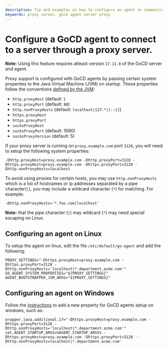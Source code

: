 ```yaml
---
description: Tip and examples on how to configure an agent to communicate with the server through a proxy server
keywords: proxy server, gocd agent server proxy
---
```


# Configure a GoCD agent to connect to a server through a proxy server.

**Note:** Using this feature requires atleast version `17.11.0` of the GoCD server and agent.

Proxy support is configured with GoCD agents by passing certain system properties to the Java Virtual Machine (JVM) on startup. These properties follow the conventions [defined by the JVM](https://docs.oracle.com/javase/8/docs/api/java/net/doc-files/net-properties.html):

* `http.proxyHost` (default: <none>)
* `http.proxyPort` (default: `80`)
* `http.nonProxyHosts` (default: `localhost|127.*|[::1]`)
* `https.proxyHost`
* `https.proxyPort`
* `socksProxyHost`
* `socksProxyPort` (default: 1080)
* `socksProxyVersion` (default: 5)

If your proxy server is running on `proxy.example.com` port `3128`, you will need to setup the following system properties:

```
-Dhttp.proxyHost=proxy.example.com -Dhttp.proxyPort=3128 -Dhttps.proxyHost=proxy.example.com -Dhttps.proxyPort=3128 -Dhttp.nonProxyHosts=localhost
```

To avoid using proxies for certain hosts, you may use `http.nonProxyHosts` which is a list of hostnames or ip addresses separated by a pipe character(`|`), you may include a wildcard character (`*`) for matching. For example:

```
-Dhttp.nonProxyHosts='*.foo.com|localhost'
```

**Note:** that the pipe character (`|`) may wildcard (`*`) may need special escaping on Linux.

## Configuring an agent on Linux

To setup the agent on linux, edit the file `/etc/default/go-agent` and add the following:

```shell
PROXY_SETTINGS="-Dhttps.proxyHost=proxy.example.com -Dhttps.proxyPort=3128 -Dhttp.nonProxyHosts='localhost|*.department.acme.com'"
GO_AGENT_SYSTEM_PROPERTIES="${PROXY_SETTINGS}"
AGENT_BOOTSTRAPPER_JVM_ARGS="${PROXY_SETTINGS}"
```

## Configuring an agent on Windows


Follow the [instructions](../installation/install/agent/windows.html#overriding-default-startup-arguments-and-environment) to add a new property for GoCD agents setup on windows, such as:

```
wrapper.java.additional.17="-Dhttps.proxyHost=proxy.example.com -Dhttps.proxyPort=3128 -Dhttp.nonProxyHosts='localhost|*.department.acme.com'"
set.AGENT_STARTUP_ARGS=%AGENT_STARTUP_ARGS% -Dhttps.proxyHost=proxy.example.com -Dhttps.proxyPort=3128 '-Dhttp.nonProxyHosts=localhost|*.department.acme.com'
```
